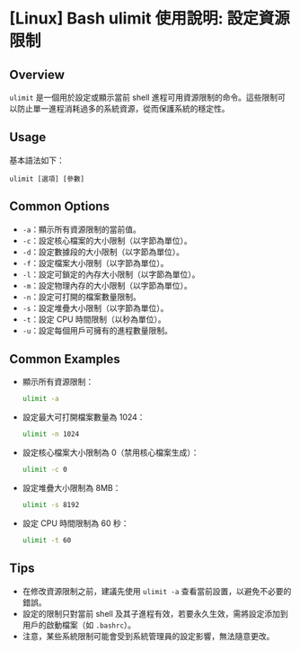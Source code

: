 # [Linux] Bash ulimit 使用說明: 設定資源限制

## Overview
`ulimit` 是一個用於設定或顯示當前 shell 進程可用資源限制的命令。這些限制可以防止單一進程消耗過多的系統資源，從而保護系統的穩定性。

## Usage
基本語法如下：
```
ulimit [選項] [參數]
```

## Common Options
- `-a`：顯示所有資源限制的當前值。
- `-c`：設定核心檔案的大小限制（以字節為單位）。
- `-d`：設定數據段的大小限制（以字節為單位）。
- `-f`：設定檔案大小限制（以字節為單位）。
- `-l`：設定可鎖定的內存大小限制（以字節為單位）。
- `-m`：設定物理內存的大小限制（以字節為單位）。
- `-n`：設定可打開的檔案數量限制。
- `-s`：設定堆疊大小限制（以字節為單位）。
- `-t`：設定 CPU 時間限制（以秒為單位）。
- `-u`：設定每個用戶可擁有的進程數量限制。

## Common Examples
- 顯示所有資源限制：
  ```bash
  ulimit -a
  ```

- 設定最大可打開檔案數量為 1024：
  ```bash
  ulimit -n 1024
  ```

- 設定核心檔案大小限制為 0（禁用核心檔案生成）：
  ```bash
  ulimit -c 0
  ```

- 設定堆疊大小限制為 8MB：
  ```bash
  ulimit -s 8192
  ```

- 設定 CPU 時間限制為 60 秒：
  ```bash
  ulimit -t 60
  ```

## Tips
- 在修改資源限制之前，建議先使用 `ulimit -a` 查看當前設置，以避免不必要的錯誤。
- 設定的限制只對當前 shell 及其子進程有效，若要永久生效，需將設定添加到用戶的啟動檔案（如 `.bashrc`）。
- 注意，某些系統限制可能會受到系統管理員的設定影響，無法隨意更改。
